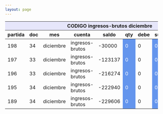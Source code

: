 ```yaml
--- 
layout: page
--- 
```


<table>
<thead> <th style='background-color: lavender' colspan='10'> CODIGO ingresos-brutos	diciembre </th></thead>
<tr><th> partida </th> <th> doc </th> <th> mes </th> <th>  cuenta  </th> <th> saldo  </th> <th>   qty </th> <th> debe </th><th> suma </th>  <th> haber </th> <th> suma </th>  </tr>
<tbody>
<tr> <td> 198 </td> <td> 34</td> <td> diciembre </td> <td>  ingresos-brutos </td> <td> -30000</td> <td style='color: white; background-color: cornflowerblue'>  0 </td> <td> 0 </td> <td style='color: white; background-color: cornflowerblue'> 0</td> <td> 0</td> <td style='color: white; background-color: cornflowerblue'>30000  </td> </tr>
<tr> <td> 197 </td> <td> 33</td> <td> diciembre </td> <td>  ingresos-brutos </td> <td> -123137</td> <td style='color: white; background-color: cornflowerblue'>  0 </td> <td> 0 </td> <td style='color: white; background-color: cornflowerblue'> 0</td> <td> 30000</td> <td style='color: white; background-color: cornflowerblue'>93137  </td> </tr>
<tr> <td> 196 </td> <td> 33</td> <td> diciembre </td> <td>  ingresos-brutos </td> <td> -216274</td> <td style='color: white; background-color: cornflowerblue'>  0 </td> <td> 0 </td> <td style='color: white; background-color: cornflowerblue'> 0</td> <td> 123137</td> <td style='color: white; background-color: cornflowerblue'>93137  </td> </tr>
<tr> <td> 195 </td> <td> 34</td> <td> diciembre </td> <td>  ingresos-brutos </td> <td> -222940</td> <td style='color: white; background-color: cornflowerblue'>  0 </td> <td> 0 </td> <td style='color: white; background-color: cornflowerblue'> 0</td> <td> 216274</td> <td style='color: white; background-color: cornflowerblue'>6666  </td> </tr>
<tr> <td> 189 </td> <td> 34</td> <td> diciembre </td> <td>  ingresos-brutos </td> <td> -229606</td> <td style='color: white; background-color: cornflowerblue'>  0 </td> <td> 0 </td> <td style='color: white; background-color: cornflowerblue'> 0</td> <td> 222940</td> <td style='color: white; background-color: cornflowerblue'>6666  </td> </tr>
</tbody>
</table>
